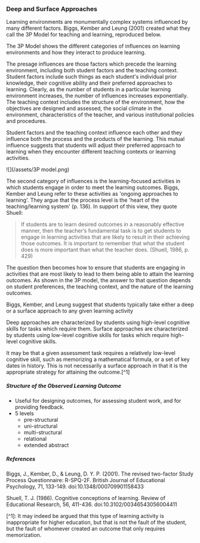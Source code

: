 ### Deep and Surface Approaches

Learning environments are monumentally complex systems influenced by many different factors. Biggs, Kember and Leung \(2001\) created what they call the 3P Model for teaching and learning, reproduced below.

The 3P Model shows the different categories of influences on learning environments and how they interact to produce learning.

The presage influences are those factors which precede the learning environment, including both student factors and the teaching context. Student factors include such things as each student's individual prior knowledge, their cognitive ability and their preferred approaches to learning. Clearly, as the number of students in a particular learning environment increases, the number of influences increases exponentially. The teaching context includes the structure of the environment, how the objectives are designed and assessed, the social climate in the environment, characteristics of the teacher, and various institutional policies and procedures.

Student factors and the teaching context influence each other and they influence both the process and the products of the learning. This mutual influence suggests that students will adjust their preferred approach to learning when they encounter different teaching contexts or learning activities.

![](/assets/3P model.png)

The second category of influences is the learning-focused activities in which students engage in order to meet the learning outcomes. Biggs, Kember and Leung refer to these activities as 'ongoing approaches to learning'. They argue that the process level is the 'heart of the teaching/learning system' \(p. 136\). In support of this view, they quote Shuell:

> If students are to learn desired outcomes in a reasonably effective manner, then the teacher’s fundamental task is to get students to engage in learning activities that are likely to result in their achieving those outcomes. It is important to remember that what the student does is more important than what the teacher does. \(Shuell, 1986, p. 429\)

The question then becomes how to ensure that students are engaging in activities that are most likely to lead to them being able to attain the learning outcomes. As shown in the 3P model, the answer to that question depends on student preferences, the teaching context, and the nature of the learning outcomes.

Biggs, Kember, and Leung suggest that students typically take either a deep or a surface approach to any given learning activity

Deep approaches are characterized by students using high-level cognitive skills for tasks which require them. Surface approaches are characterized by students using low-level cognitive skills for tasks which require high-level cognitive skills.

It may be that a given assessment task requires a relatively low-level cognitive skill, such as memorizing a mathematical formula, or a set of key dates in history. This is not necessarily a surface approach in that it is the appropriate strategy for attaining the outcome.\[^1\]

##### Structure of the Observed Learning Outcome

* Useful for designing outcomes, for assessing student work, and for providing feedback.
* 5 levels
  * pre-structural
  * uni-structural
  * multi-structural
  * relational
  * extended abstract 

##### References

Biggs, J., Kember, D., & Leung, D. Y. P. \(2001\). The revised two-factor Study Process Questionnaire: R-SPQ-2F. British Journal of Educational Psychology, 71, 133-149. doi:10.1348/000709901158433

Shuell, T. J. \(1986\). Cognitive conceptions of learning. Review of Educational Research, 56, 411-436. doi:10.3102/00346543056004411



\[^1\]: It may indeed be argued that this type of learning activity is inappropriate for higher education, but that is not the fault of the student, but the fault of whomever created an outcome that only requires memorization.

